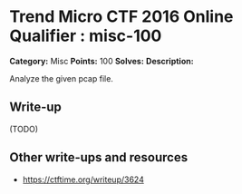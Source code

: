 # Trend Micro CTF 2016 Online Qualifier : misc-100

**Category:** Misc
**Points:** 100
**Solves:** 
**Description:**

Analyze the given pcap file.

## Write-up

(TODO)

## Other write-ups and resources

* https://ctftime.org/writeup/3624

